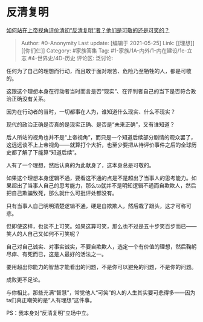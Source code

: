# 反清复明
[如何站在上帝视角评价清初“反清复明”者？他们是可敬的还是可笑的？](https://www.zhihu.com/question/417593306/answer/1456499208)

> Author: #0-Anonymity
> Last update: [编辑于 2021-05-25]
> Link: [[理想]] [[你们仨]]
> Category: #家族答集
> Tag: #1-家族/1A-内外/1-内在建设/1e-立志 #4-世界史/4D-历史
> 评论区:
> 泛讨论:

任何为了自己的理想而行动，而且敢于面对艰苦、危险乃至牺牲的人，都是可敬的。

这跟这个理想本身在行动者当时而言是否“现实”、在评判者自己的当下是否符合政治正确没有关系。

因为在行动者的当时，一切都事在人为，谁知道什么现实、什么不现实？

现代的政治正确是否真的是现实正确、是否是“未来正确”，又有谁知道？

后人所站的视角也并不是“上帝视角”，而只是一个知道后续部分剧情的观众罢了，这远远谈不上上帝视角——就算打个大折，也至少要把从待评价事件之后的全球历史都了解了下能算“知道后续”。

人有了一个理想，然后认真的为此献身了，这本身总是可敬的。

如果这个理想本身逻辑不通，要看这不通的点是不是超出了当事人的思考能力。如果超出了当事人自己的思考能力，那么ta就并不是明知逻辑不通而自欺欺人，然后把自己欺骗致死，那么就什么可批评处都没有。

只有当事人自己明明清楚逻辑不通，硬是自欺欺人，然后栽了跟头，这才可称可悲。

但即使这样，也谈不上可笑。如果这算可笑，那么也不过是五十步笑百步而已——笑人的人自己又如何不可笑呢？

自己对自己诚实、对事实诚实，不要自欺欺人，选定一个有价值的理想，然后鞠躬尽瘁、有死而已，这是人最好的活法之一。

要用超出你能力的智慧才能看出的问题，不是你可以避免的问题，不是你的问题。

成败更不足论。

与你相比，那些充满“智慧”，常觉他人“可笑”的人的人生其实要可悲得多——因为ta们真正嘲笑的是“人有理想”这件事。

PS：我本身对“反清复明”立场中立。
